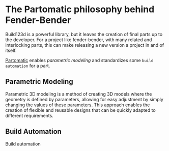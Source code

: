 
# The Partomatic philosophy behind Fender-Bender

Build123d is a powerful library, but it leaves the creation of final parts up to the developer. For a project like fender-bender, with many related and interlocking parts, this can make releasing a new version a project in and of itself.

[Partomatic](https://github.com/x0pherl/fender-bender/blob/main/src/partomatic.py) enables _parametric modeling_ and standardizes some `build automation` for a part.

## Parametric Modeling
Parametric 3D modeling is a method of creating 3D models where the geometry is defined by parameters, allowing for easy adjustment by simply changing the values of these parameters. This approach enables the creation of flexible and reusable designs that can be quickly adapted to different requirements.

## Build Automation

Build automation
